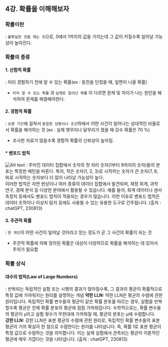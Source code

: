 ## 4강. 확률을 이해해보자
### 확률이란
: `불확실한 것을 재는 것`으로, 0에서 1까지의 값을 가지는데 그 값이 커질수록 일어날 가능성이 높아진다.

### 확률의 종류    

#### 1. 선험적 확률
: 미리 경험하기 전에 알 수 있는 확률(ex : 동전을 던졌을 때, 앞면이 나올 확률)

- `미리 알 수 있는 확률` 과 `실제로 일어난 확률` 이 다르면 문제 및 차이가 나는 원인을 해석하여 문제를 해결해야한다.

#### 2. 경험적 확률
: `오랜 기간`에 걸쳐서 `동일한 상황이나 조건`하에서 어떤 사건이 일어나는 상대적인 비율로서 확률을 해석하는 것 (ex : 실제 햇무리나 달무리가 졌을 때 강수 확률은 70 %)

- 조사한 자료가 많을수록 경험적 확률의 신뢰성이 높아짐.

#### * 벤포드 법칙
![Alt text](image.png)
: 주어진 데이터 집합에서 숫자의 첫 자리 숫자(1부터 9까지의 숫자)들의 분포는 특정한 패턴을 따른다. 특히, 작은 숫자(1, 2, 3)로 시작하는 숫자가 큰 숫자(7, 8, 9)로 시작하는 숫자보다 더 많이 나타날 가능성이 높다.   
이러한 법칙은 자연 현상이나 여러 종류의 데이터 집합에서 발견되며, 재정 회계, 과학 연구, 경제 분석 등 다양한 분야에서 활용될 수 있습니다. 예를 들어, 회계 데이터나 센서 측정치 등에서도 벤포드 법칙이 적용되는 경우가 많습니다. 이런 이유로 벤포드 법칙은 데이터 조작이나 이상치 탐지 등에도 사용될 수 있는 유용한 도구로 간주됩니다. (출처 : chatGPT, 230813)

#### 3. 주관적 확률
: `한 개인`이 어떤 사건이 일어날 것이라고 믿는 정도가 곧 그 사건의 확률이 되는 것

- 주관적 확률에 의해 정의된 확률은 대상이 다양하므로 확률을 해석하는 데 있어서 주의가 필요함

### 확률 상식
    
#### 대수의 법칙(Law of Large Numbers)
: 반복되는 독립적인 실험 또는 시행의 결과가 많아질수록, 그 결과의 평균이 확률적으로 특정 값에 가까워지는 원리를 설명하는 개념
**약한 LLN:** 약한 LLN은 평균의 수렴에 관한 원리입니다. 독립적인 확률 변수들의 평균이 같은 확률 분포를 따르는 경우, 실험을 반복할수록 평균은 전체 확률 분포의 평균에 점점 가까워집니다. 수학적으로는, 확률 변수들의 평균이 μ이고 실험 횟수가 무한대에 가까워질 때, 평균의 분포는 μ에 수렴합니다.  
**강한 LLN:** 강한 LLN은 표본 평균의 수렴에 관한 원리로, 독립적인 확률 변수들의 표본 평균이 거의 확실히 한 점으로 수렴한다는 원리를 나타냅니다. 즉, 확률 1로 표본 평균이 특정 값으로 수렴하는 것을 의미합니다. 이는 실제 실험에서 관측되는 평균이 이론적인 평균에 매우 가깝다는 것을 나타냅니다.
(출처 : chatGPT, 230813)